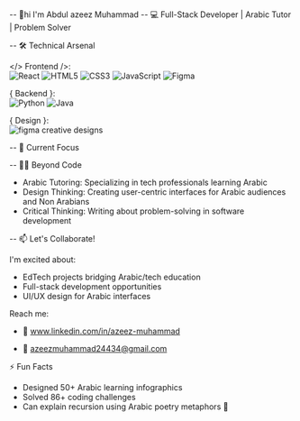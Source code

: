 -- 👋hi I'm Abdul azeez Muhammad 
-- 💻 Full-Stack Developer | Arabic Tutor | Problem Solver

-- 🛠️ Technical Arsenal

</> Frontend />:  
![React]()
![HTML5](https://img.shields.io/badge/HTML5-E34F26?style=flat-square&logo=html5&logoColor=white)
![CSS3](https://img.shields.io/badge/CSS3-1572B6?style=flat-square&logo=css3&logoColor=white)
![JavaScript](https://img.shields.io/badge/JavaScript-F7DF1E?style=flat-square&logo=javascript&logoColor=black)
![Figma](https://img.shields.io/badge/Figma-FF3E00?style=flat-square&logo=figma&logoColor=white)

{ Backend }:  
![Python](https://img.shields.io/badge/Python-3776AB?style=flat-square&logo=python&logoColor=white)
![Java](https://img.shields.io/badge/Java-007396?style=flat-square&logo=java&logoColor=white)

{ Design }:  
![figma creative designs ](https://img.shields.io/badge/Adobe%20Creative%20Cloud-DA1F26?style=flat-square&logo=adobe-creative-cloud&logoColor=white)

-- 🌱 Current Focus


-- 👨‍🏫 Beyond Code

- Arabic Tutoring: Specializing in tech professionals learning Arabic
- Design Thinking: Creating user-centric interfaces for Arabic audiences and Non Arabians
- Critical Thinking: Writing about problem-solving in software development

-- 📫 Let's Collaborate!

I'm excited about:
- EdTech projects bridging Arabic/tech education
- Full-stack development opportunities
- UI/UX design for Arabic interfaces

Reach me:
- 💼 www.linkedin.com/in/azeez-muhammad

- 📧 azeezmuhammad24434@gmail.com 

⚡ Fun Facts
- Designed 50+ Arabic learning infographics
- Solved 86+ coding challenges
- Can explain recursion using Arabic poetry metaphors 📜


<!---
Abdulazeez20012/Abdulazeez20012 is a ✨ special ✨ repository because its `README.md` (this file) appears on your GitHub profile.
You can click the Preview link to take a look at your changes.
--->
